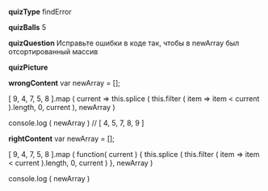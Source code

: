____quizType____
findError

____quizBalls____
5

____quizQuestion____
Исправьте ошибки в коде так, чтобы в newArray был отсортированный массив

____quizPicture____


____wrongContent____
var newArray = [];

[ 9, 4, 7, 5, 8 ].map (
    current => this.splice (
        this.filter ( item => item < current ).length,
        0,
        current
    ),
    newArray
)

console.log ( newArray )  // [ 4, 5, 7, 8, 9 ]

____rightContent____
var newArray = [];

[ 9, 4, 7, 5, 8 ].map (
    function( current ) {
        this.splice (
            this.filter ( item => item < current ).length,
            0,
            current
        )
    },
    newArray
)

console.log ( newArray )
